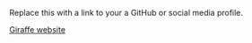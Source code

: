 Replace this with a link to your a GitHub or social media profile.

[Giraffe website](https://animals.sandiegozoo.org/animals/giraffe)
